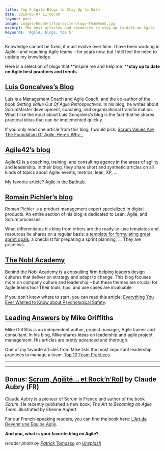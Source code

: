 ```yaml
---
title: Top 5 Agile Blogs to Stay Up to Date
date: 2019-06-07 11:00:00
layout: post
image: images/headers/top-agile-blogs-TeamMood.jpg
excerpt: The best articles and resources to stay up to date on Agile
keywords: 'Agile, blogs, top 5'
---
```


Knowledge cannot be fixed, it must evolve over time. I have been working in Agile – and coaching Agile teams – for years now, but I still feel the need to update my knowledge.

Here is a selection of blogs that **inspire me and help me &nbsp;****stay up to date on Agile best practices and trends**.

## [**Luis Goncalves’s Blog**](https://luis-goncalves.com/blog)

Luis is a Management Coach and Agile Coach, and the co-author of the book *Getting Value Out Of Agile Retrospectives*. In his blog, he writes about ScrumMaster development, coaching, and organizational transformation. What I like the most about Luis Gon&ccedil;alves’s blog is the fact that he shares practical ideas that can be implemented quickly.

If you only read one article from this blog, I would pick: [Scrum Values Are The Foundation Of Agile. Here’s Why… ](https://luis-goncalves.com/scrum-values/)

## [**Agile42’s blog**](https://www.agile42.com/en/blog)

Agile42 is a coaching, training, and consulting agency in the areas of agility and leadership. In their blog, they share short and synthetic articles on all kinds of topics about Agile: events, metrics, lean, XP, …

My favorite article? [Agile in the Bathtub](https://www.agile42.com/en/blog/2012/08/17/agile-bathtub/).

## [**Romain Pichler’s blog**](https://www.romanpichler.com/blog/)

Roman Pichler is a product management expert specialized in digital products. An entire section of his blog is dedicated to Lean, Agile, and Scrum processes.

What differentiates his blog from others are the ready-to-use templates and resources he shares on a regular basis: a [template for formulating great sprint goals](https://www.romanpichler.com/blog/sprint-goal-template/), a checklist for preparing a sprint planning, … They are priceless.

## [**The Nobl Academy**](https://academy.nobl.io/)

Behind the Nobl Academy is a consulting firm helping leaders design cultures that deliver on strategy and adapt to change. This blog focuses more on company culture and leadership – but these themes are crucial for Agile teams too\! Their tools, tips, and use cases are invaluable.

If you don’t know where to start, you can read this article: [Everything You Ever Wanted to Know about Psychological Safety](https://academy.nobl.io/everything-you-ever-wanted-to-know-psychological-safety/).


## [**Leading Answers**](https://leadinganswers.typepad.com/) **by Mike Griffiths**

Mike Griffiths is an independent author, project manager, Agile trainer and consultant. In his blog, Mike shares ideas on leadership and agile project management. His articles are pretty advanced and thorough.

One of my favorite articles from Mike lists the most important leadership practices to manage a team: [Top 10 Team Practices](https://leadinganswers.typepad.com/leading_answers/2008/03/top-10-team-pra.html).

<hr/>
<div class="wishpond-campaign" data-wishpond-id="2520447" data-wishpond-href="https://embedded.wishpondpages.com/lp/2520447/"></div>
<hr/>

## **Bonus:&nbsp;**[**Scrum, Agilit&eacute;… et Rock’n’Roll**](http://www.aubryconseil.com/) **by Claude Aubry (FR)**

Claude Aubry is a pioneer of Scrum in France and author of the book *Scrum*. He recently published a new book, *The Art to Becoming an Agile Team*, illustrated by Etienne Appert.

For our French-speaking readers, you can find the book here: [L'Art de Devenir une Equipe Agile](https://www.goodreads.com/book/show/45578791-l-art-de-devenir-une-quipe-agile).

**And you, what is your favorite blog on Agile?**

*Header photo by&nbsp;[Patrick Tomasso](https://unsplash.com/@impatrickt?utm_source=unsplash&amp;utm_medium=referral&amp;utm_content=creditCopyText)&nbsp;on&nbsp;[Unsplash](https://unsplash.com/?utm_source=unsplash&amp;utm_medium=referral&amp;utm_content=creditCopyText)*